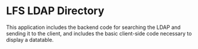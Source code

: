 # LFS LDAP Directory
This application includes the backend code for searching the LDAP and sending it to the client, and includes the basic client-side code
necessary to display a datatable.

